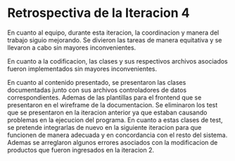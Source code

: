 # Retrospectiva de la Iteracion 4

 En cuanto al equipo, durante esta iteracion, la coordinacion y manera del trabajo siguio mejorando. Se divieron las tareas de manera equitativa y se llevaron a cabo sin mayores inconvenientes.

En cuanto a la codificacion, las clases y sus respectivos archivos asociados fueron implementados sin mayores inconvenientes. 

En cuanto al contenido presentado, se presentaron las clases documentadas junto con sus archivos controladores de datos correspondientes. Ademas de las plantillas para el frontend que se presentaron en el wireframe de la documentacion. Se eliminaron los test que se presentaron en la iteracion anterior ya que estaban causando problemas en la ejecucion del programa. En cuanto a estas clases de test, se pretende integrarlas de nuevo en la siguiente iteracion para que funcionen de manera adecuada y en concordancia con el resto del sistema. Ademas se arreglaron algunos errores asociados con la modificacion de productos que fueron ingresados en la iteracion 2.